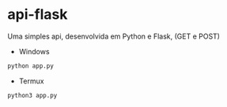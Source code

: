 # api-flask
Uma simples api, desenvolvida em Python e Flask, (GET e POST)

* Windows
~~~~python
python app.py
~~~~

* Termux
~~~~python
python3 app.py
~~~~
